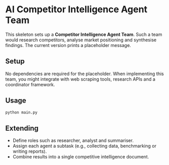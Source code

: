 # AI Competitor Intelligence Agent Team

This skeleton sets up a **Competitor Intelligence Agent Team**.  Such a team
would research competitors, analyse market positioning and synthesise
findings.  The current version prints a placeholder message.

## Setup

No dependencies are required for the placeholder.  When implementing
this team, you might integrate with web scraping tools, research APIs
and a coordinator framework.

## Usage

```bash
python main.py
```

## Extending

- Define roles such as researcher, analyst and summariser.
- Assign each agent a subtask (e.g., collecting data, benchmarking or
  writing reports).
- Combine results into a single competitive intelligence document.